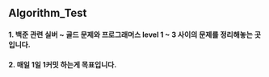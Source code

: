 ## Algorithm_Test
#### 1. 백준 관련 실버 ~ 골드 문제와 프로그래머스 level 1 ~ 3 사이의 문제를 정리해놓는 곳입니다.
#### 2. 매일 1일 1커밋 하는게 목표입니다.






